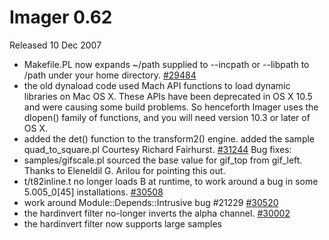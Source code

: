 # Imager 0.62

Released 10 Dec 2007

- Makefile.PL now expands ~/path supplied to --incpath or --libpath to /path under your home directory. [#29484](https://github.com/tonycoz/imager/issues/29484) 
- the old dynaload code used Mach API functions to load dynamic libraries on Mac OS X. These APIs have been deprecated in OS X 10.5 and were causing some build problems. So henceforth Imager uses the dlopen() family of functions, and you will need version 10.3 or later of OS X. 
- added the det() function to the transform2() engine. added the sample quad_to_square.pl Courtesy Richard Fairhurst. [#31244](https://github.com/tonycoz/imager/issues/31244) Bug fixes: 
- samples/gifscale.pl sourced the base value for gif_top from gif_left. Thanks to Eleneldil G. Arilou for pointing this out. 
- t/t82inline.t no longer loads B at runtime, to work around a bug in some 5.005_0[45] installations. [#30508](https://github.com/tonycoz/imager/issues/30508) 
- work around Module::Depends::Intrusive bug #21229 [#30520](https://github.com/tonycoz/imager/issues/30520) 
- the hardinvert filter no-longer inverts the alpha channel. [#30002](https://github.com/tonycoz/imager/issues/30002) 
- the hardinvert filter now supports large samples